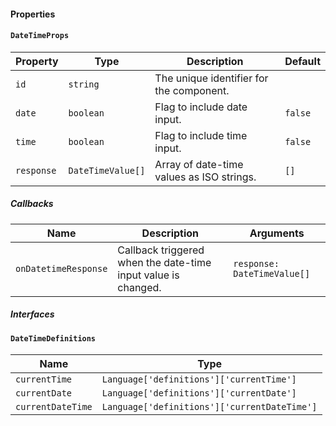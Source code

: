 #### Properties

#### `DateTimeProps`

| Property   | Type              | Description                               | Default |
| ---------- | ----------------- | ----------------------------------------- | ------- |
| `id`       | `string`          | The unique identifier for the component.  |         |
| `date`     | `boolean`         | Flag to include date input.               | `false` |
| `time`     | `boolean`         | Flag to include time input.               | `false` |
| `response` | `DateTimeValue[]` | Array of date-time values as ISO strings. | `[]`    |

##### Callbacks

| Name                 | Description                                                   | Arguments                   |
| -------------------- | ------------------------------------------------------------- | --------------------------- |
| `onDatetimeResponse` | Callback triggered when the date-time input value is changed. | `response: DateTimeValue[]` |

##### Interfaces

#### `DateTimeDefinitions`

| Name              | Type                                         |
| ----------------- | -------------------------------------------- |
| `currentTime`     | `Language['definitions']['currentTime']`     |
| `currentDate`     | `Language['definitions']['currentDate']`     |
| `currentDateTime` | `Language['definitions']['currentDateTime']` |
